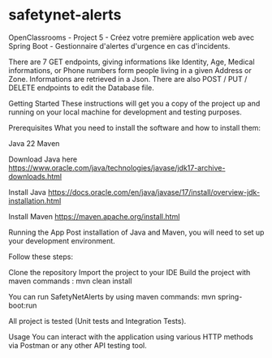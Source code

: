 # safetynet-alerts
OpenClassrooms - Project 5 - Créez votre première application web avec Spring Boot - Gestionnaire d'alertes d'urgence en cas d'incidents.

There are 7 GET endpoints, giving informations like Identity, Age, Medical informations, or Phone numbers form people living in a given Address or Zone. Informations are retrieved in a Json. There are also POST / PUT / DELETE endpoints to edit the Database file.

Getting Started These instructions will get you a copy of the project up and running on your local machine for development and testing purposes.

Prerequisites What you need to install the software and how to install them:

Java 22 Maven 

Download Java here https://www.oracle.com/java/technologies/javase/jdk17-archive-downloads.html

Install Java https://docs.oracle.com/en/java/javase/17/install/overview-jdk-installation.html

Install Maven https://maven.apache.org/install.html

Running the App Post installation of Java and Maven, you will need to set up your development environment.

Follow these steps:

Clone the repository Import the project to your IDE Build the project with maven commands : mvn clean install

You can run SafetyNetAlerts by using maven commands: mvn spring-boot:run

All project is tested (Unit tests and Integration Tests).

Usage You can interact with the application using various HTTP methods via Postman or any other API testing tool.

